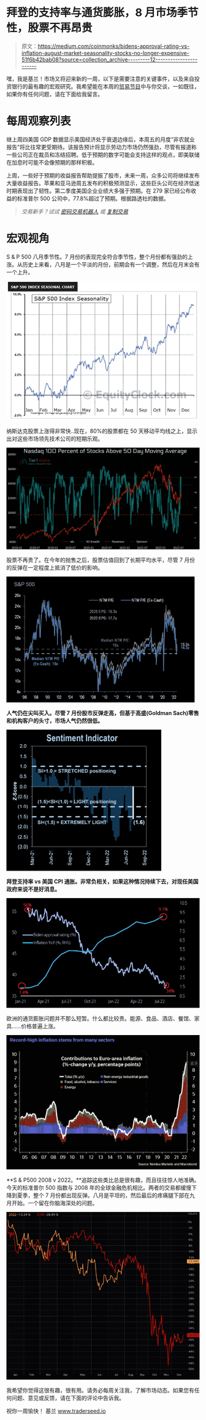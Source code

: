 # 拜登的支持率与通货膨胀，8 月市场季节性，股票不再昂贵

> 原文：<https://medium.com/coinmonks/bidens-approval-rating-vs-inflation-august-market-seasonality-stocks-no-longer-expensive-51f6b42bab08?source=collection_archive---------12----------------------->

嘿，我是基兰！市场又将迎来新的一周，以下是需要注意的关键事件，以及来自投资银行的最有趣的宏观研究。我希望能在本周的[贸易节目](http://www.traderseed.io/)中与你交谈，一如既往，如果你有任何问题，请在下面给我留言。

# 每周观察列表

继上周四美国 GDP 数据显示美国经济处于衰退边缘后，本周五的月度“非农就业报告”将比往常更受期待。该报告预计将显示劳动力市场仍然强劲，尽管有报道称一些公司正在裁员和冻结招聘。低于预期的数字可能会支持这样的观点，即美联储在加息时可能不会像预期的那样积极。

上周，一些好于预期的收益报告帮助提振了股市，未来一周，众多公司将继续发布大量收益报告。苹果和亚马逊周五发布的积极预测显示，这些巨头公司在经济低迷时期表现出了韧性。第二季度美国企业业绩大多强于预期。在 279 家已经公布收益的标准普尔 500 公司中，77.8%超过了预期。根据路透社的数据。

> *交易新手？试试* [*密码交易机器人*](/coinmonks/crypto-trading-bot-c2ffce8acb2a) *或* [*复制交易*](/coinmonks/top-10-crypto-copy-trading-platforms-for-beginners-d0c37c7d698c)

# 宏观视角

S & P 500 八月季节性。7 月份的表现完全符合季节性，整个月份都有强劲的上涨。从历史上来看，八月是一个平淡的月份，前期会有一个调整，然后在月末会有一个上升。

![](img/885d378188815ad464090d96560a17b7.png)

纳斯达克股票上涨得非常快..现在，80%的股票都在 50 天移动平均线之上，显示出对这些市场领先技术公司的短期乐观。

![](img/bd4d30976abbd59d84bb8cb08d03ebee.png)

股票不再贵了。在今年的抛售之后，股票估值回到了长期平均水平，尽管 7 月份的反弹在一定程度上抵消了低价的影响。

![](img/c06a6aa88086f764a5a4dad80aced5c6.png)

**人气仍在尖叫买入。尽管 7 月份股市反弹走高，但基于高盛(Goldman Sach)零售和机构客户的头寸，市场人气仍然很低。**

![](img/86dd615389df60c977cae15a70313093.png)

**拜登支持率 vs 美国 CPI 通胀。非常负相关，如果这种情况持续下去，对现任美国政府来说不是好消息。**

![](img/7e4da8abe11101bbab3268c86bbf865d.png)

欧洲的通货膨胀问题并不那么短暂。什么都比较贵。能源、食品、酒店、餐馆、家具……价格普遍上涨。

![](img/f983c21396e50537863894d32b68c4e6.png)

**S & P500 2008 v 2022。**追踪这些类比总是很有趣，而且往往惊人地准确。今天的标准普尔 500 指数与 2008 年的全球金融危机相比。两者的交易都缓慢下降到夏季，整个 7 月份都出现反弹。八月是平坦的，然后最后的疼痛腿下部在九月开始。一个留在你脑海深处的问题。

![](img/b717a98bb0b638828243e4dc2bb1d421.png)

我希望你觉得这很有趣，很有用。请务必每周关注我，了解市场动态。如果您有任何问题、意见或反馈，请在下面的评论中告诉我。

祝你一周愉快！
基兰
www.traderseed.io